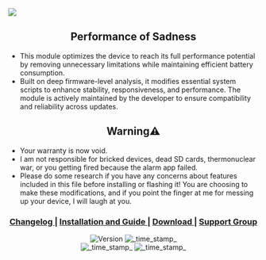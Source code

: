 <img src="https://raw.githubusercontent.com/AkasTKzume69Performance-of-Sadness/master/assert/banner.png" />

<h2 align="center">Performance of Sadness</h2>

- This module optimizes the device to reach its full performance potential by removing unnecessary limitations while maintaining efficient battery consumption.
- Built on deep firmware-level analysis, it modifies essential system scripts to enhance stability, responsiveness, and performance. The module is actively maintained by the developer to ensure compatibility and reliability across updates. 

<h2 align="center">Warning⚠️
</h2>

- Your warranty is now void.
- I am not responsible for bricked devices, dead SD cards, thermonuclear war, or you getting fired because the alarm app failed.
- Please do some research if you have any concerns about features included in this file before installing or flashing it! You are choosing to make these modifications, and if you point the finger at me for messing up your device, I will laugh at you.
<div align="center">
  <h3>
    <a href="https://github.com/AkasTKzume69/Beluga-Magisk-Module-Realme-3-3i/blob/master/changelog.md">
      Changelog
    </a>
    <span> | </span>
    <a href="https://github.com/AkasTKzume69/Beluga-Magisk-Module-Realme-3-3i/blob/master/installation.md">
      Installation and Guide
    </a>
    <span> | </span>
    <a href="https://sourceforge.net/projects/akastkzume-files/files/Beluga%20Magisk%20Module%20Realme%203-3i/">
      Download
    </a>
    <span> | </span>
    <a href="https://t.me/belugarealme3official">
      Support Group
    </a>
  </h3>
</div>

<div align="center">
  <!-- Latest Version -->
    <img src="https://img.shields.io/badge/Latest Version-V1-green.svg?longCache=true&style=For-The-Badge"
      alt="Version" />
  <!-- Last Updated -->
    <img src="https://img.shields.io/badge/Last Updated-October 17, 2025-blue.svg?longCache=true&style=For-The-Badge"
      alt="_time_stamp_" />
      <div align="center">
  <!-- Min Magisk -->
    <img src="https://img.shields.io/badge/MinMagisk-20.4-red.svg?longCache=true&style=flat-square"
      alt="_time_stamp_" />
  <!-- Min KSU -->
    <img src="https://img.shields.io/badge/MinKernelSU-0.6.6-red.svg?longCache=true&style=flat-square"
      alt="_time_stamp_" />
</div>
